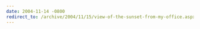 ```yaml
---
date: 2004-11-14 -0800
redirect_to: /archive/2004/11/15/view-of-the-sunset-from-my-office.aspx/
---
```

